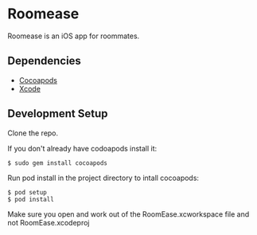 # Roomease

Roomease is an iOS app for roommates.

## Dependencies
- [Cocoapods](http://http://cocoapods.org/)
- [Xcode](https://developer.apple.com/xcode/)


## Development Setup ##
Clone the repo.

If you don't already have codoapods install it:

    $ sudo gem install cocoapods
    
Run pod install in the project directory to intall cocoapods:
    
    $ pod setup
    $ pod install

Make sure you open and work out of the RoomEase.xcworkspace file and not RoomEase.xcodeproj
